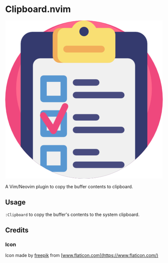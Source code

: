 Clipboard.nvim
==============

![](icon.png)

A Vim/Neovim plugin to copy the buffer contents to clipboard.

## Usage

`:Clipboard` to copy the buffer's contents to the system clipboard.

## Credits

### Icon

Icon made by [freepik](https://www.freepik.com/) from [www.flaticon.com](https://www.flaticon.com/)

